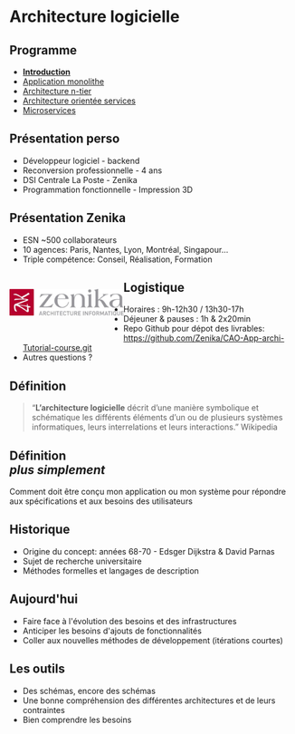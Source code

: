 # Architecture logicielle

<!-- .slide: class="page-title" -->



## Programme

<!-- .slide: id="master-toc" class="toc" -->

 - **[Introduction](#/0)**
 - [Application monolithe](#/1)
 - [Architecture n-tier](#/2)
 - [Architecture orientée services](#/3)
 - [Microservices](#/4)



## Présentation perso

 - Développeur logiciel - backend
 - Reconversion professionnelle - 4 ans
 - DSI Centrale La Poste - Zenika
 - Programmation fonctionnelle - Impression 3D



## Présentation Zenika

<!-- .element: style="display: block; float: left; margin: 30px 0; width: 60%" -->

 - ESN ~500 collaborateurs
 - 10 agences: Paris, Nantes, Lyon, Montréal, Singapour...
 - Triple compétence: Conseil, Réalisation, Formation

<figure style="display: block; float: left; margin: 30px 0; width: 40%">
	<img src="ressources/logo-zenika.jpg" alt="Logo Zenika" style="margin: auto;"/>
</figure>



## Logistique

- Horaires : 9h-12h30 / 13h30-17h
- Déjeuner & pauses : 1h & 2x20min
- Repo Github pour dépot des livrables: https://github.com/Zenika/CAO-App-archi-Tutorial-course.git
- Autres questions ?



## Définition

> “**L’architecture logicielle** décrit d’une manière symbolique et schématique les différents éléments d’un ou de plusieurs systèmes informatiques, leurs interrelations et leurs interactions.” Wikipedia



## Définition</br>*plus simplement*

Comment doit être conçu mon application ou mon système pour répondre aux spécifications et aux besoins des utilisateurs



## Historique

 - Origine du concept: années 68-70 - Edsger Dijkstra & David Parnas
 - Sujet de recherche universitaire
 - Méthodes formelles et langages de description



## Aujourd'hui

 - Faire face à l'évolution des besoins et des infrastructures
 - Anticiper les besoins d'ajouts de fonctionnalités
 - Coller aux nouvelles méthodes de développement (itérations courtes)



## Les outils

 - Des schémas, encore des schémas
 - Une bonne compréhension des différentes architectures et de leurs contraintes
 - Bien comprendre les besoins



<!-- .slide: class="page-questions" -->
